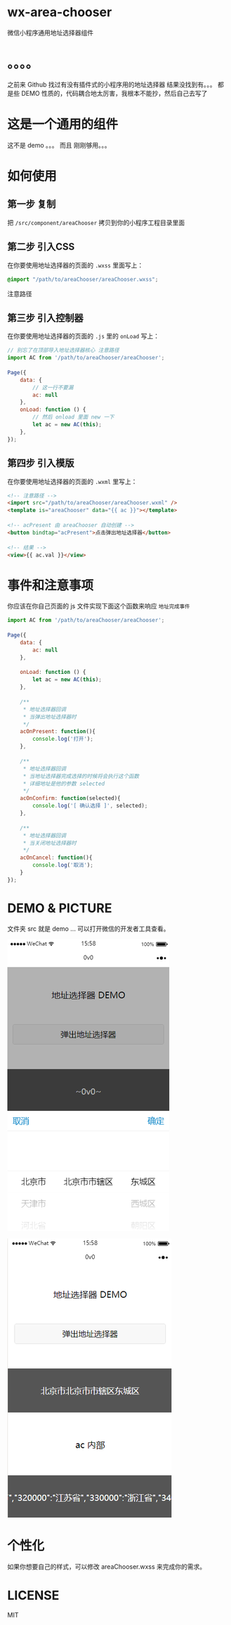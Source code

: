 # wx-area-chooser 
微信小程序通用地址选择器组件

# 。。。。 

之前来 Github 找过有没有插件式的小程序用的地址选择器 结果没找到有。。。 都是些 DEMO 性质的，代码耦合地太厉害，我根本不能抄，然后自己去写了 


# 这是一个通用的组件 

这不是 demo 。。。 而且 刚刚够用。。。 


# 如何使用 

## 第一步 复制

把 `/src/component/areaChooser` 拷贝到你的小程序工程目录里面 

## 第二步 引入CSS

在你要使用地址选择器的页面的 `.wxss` 里面写上： 

``` css
@import "/path/to/areaChooser/areaChooser.wxss";
```

注意路径

## 第三步 引入控制器

在你要使用地址选择器的页面的 `.js` 里的 `onLoad` 写上： 

``` js
// 别忘了在顶部导入地址选择器核心 注意路径
import AC from '/path/to/areaChooser/areaChooser';

Page({
    data: {
        // 这一行不要漏 
        ac: null
    },
    onLoad: function () {
        // 然后 onload 里面 new 一下 
        let ac = new AC(this);
    },
});
```

## 第四步 引入模版

在你要使用地址选择器的页面的 `.wxml` 里写上： 

``` html
<!-- 注意路径 -->
<import src="/path/to/areaChooser/areaChooser.wxml" />
<template is="areaChooser" data="{{ ac }}"></template>

<!-- acPresent 由 areaChooser 自动创建 -->
<button bindtap="acPresent">点击弹出地址选择器</button>

<!-- 结果 -->
<view>{{ ac.val }}</view>
```


# 事件和注意事项 

你应该在你自己页面的 js 文件实现下面这个函数来响应 `地址完成事件` 

``` js
import AC from '/path/to/areaChooser/areaChooser';

Page({
    data: {
        ac: null
    },

    onLoad: function () {
        let ac = new AC(this);
    },

    /**
     * 地址选择器回调
     * 当弹出地址选择器时 
     */
    acOnPresent: function(){
        console.log('打开');
    },

    /**
     * 地址选择器回调
     * 当地址选择器完成选择的时候将会执行这个函数
     * 详细地址是他的参数 selected
     */
    acOnConfirm: function(selected){
        console.log('[ 确认选择 ]', selected);
    },

    /**
     * 地址选择器回调
     * 当关闭地址选择器时
     */
    acOnCancel: function(){
        console.log('取消');
    }
});
```

# DEMO & PICTURE 

文件夹 src 就是 demo ... 可以打开微信的开发者工具查看。 

![sele](static/one.jpg)

![val](static/two.jpg)

# 个性化 

如果你想要自己的样式，可以修改 areaChooser.wxss 来完成你的需求。 


# LICENSE

MIT

